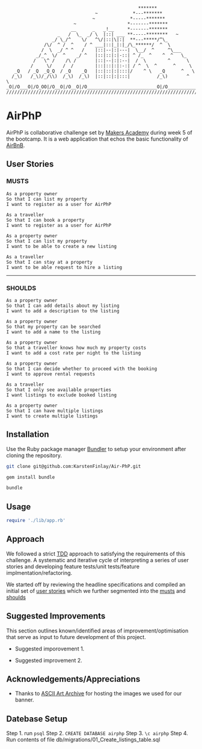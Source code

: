 ```
                                                 *******
                                 ~             *---*******
                                ~             *-----*******
                         ~                   *-------*******
                        __      _   _!__     *-------*******
                   _   /  \_  _/ \  |::| ___ **-----********   ~
                 _/ \_/^    \/   ^\/|::|\|:|  **---*****/^\_
              /\/  ^ /  ^    / ^ ___|::|_|:|_/\_******/  ^  \
             /  \  _/ ^ ^   /    |::|--|:|---|  \__/  ^     ^\___
           _/_^  \/  ^    _/ ^   |::|::|:|-::| ^ /_  ^    ^  ^   \_
          /   \^ /    /\ /       |::|--|:|:--|  /  \        ^      \
         /     \/    /  /        |::|::|:|:-:| / ^  \  ^      ^     \
   _Q   / _Q  _Q_Q  / _Q    _Q   |::|::|:|:::|/    ^ \   _Q      ^   \
  /_\)   /_\)/_/\\)  /_\)  /_\)  |::|::|:|:::|          /_\)       ^  \
_O|/O___O|/O_OO|/O__O|/O__O|/O__________________________O|/O___________\
////////////////////////////////////////////////////////////////////////
```
# AirPhP
AirPhP is collaborative challenge set by [Makers Academy](www.makers.tech) during week 5 of the bootcamp. It is a web application that echos the basic functionality of [AirBnB](www.airbnb.com).

## User Stories

### MUSTS

```
As a property owner
So that I can list my property
I want to register as a user for AirPhP
```
```
As a traveller
So that I can book a property
I want to register as a user for AirPhP
```
```
As a property owner
So that I can list my property
I want to be able to create a new listing
```
```
As a traveller
So that I can stay at a property
I want to be able request to hire a listing
```
---
### SHOULDS

```
As a property owner
So that I can add details about my listing
I want to add a description to the listing
```
```
As a property owner
So that my property can be searched
I want to add a name to the listing
```
```
As a property owner
So that a traveller knows how much my property costs
I want to add a cost rate per night to the listing
```
```
As a property owner
So that I can decide whether to proceed with the booking
I want to approve rental requests
```
```
As a traveller
So that I only see available properties
I want listings to exclude booked listing
```
```
As a property owner
So that I can have multiple listings
I want to create multiple listings
```
## Installation

Use the Ruby package manager [Bundler](https://bundler.io/) to setup your environment after cloning the repository.

```bash
git clone git@github.com:KarstenFinlay/Air-PhP.git

gem install bundle

bundle
```

## Usage

```ruby
require './lib/app.rb'

```

## Approach
We followed a strict [TDD](https://bit.ly/3q65B8q) approach to satisfying the requirements of this challenge. A systematic and iterative cycle of interpreting a series of user stories and developing feature tests/unit tests/feature implmentation/refactoring.

We started off by reviewing the headline specifications and compiled an initial set of [user stories](#userstories) which we further segmented into the [musts](#MUSTS) and [shoulds](#SHOULDS)

## Suggested Improvements
This section outlines known/identified areas of improvement/optimisation that serve as input to future development of this project.

- Suggested imporovement 1.

- Suggested improvement 2.


##  Acknowledgements/Appreciations
- Thanks to [ASCII Art Archive](www.asciiart.eu) for hosting the images we used for our banner.

## Datebase Setup

Step 1. run ```psql```
Step 2. ```CREATE DATABASE airphp```
Step 3. ```\c airphp```
Step 4. Run contents of file db/migrations/01_Create_listings_table.sql
